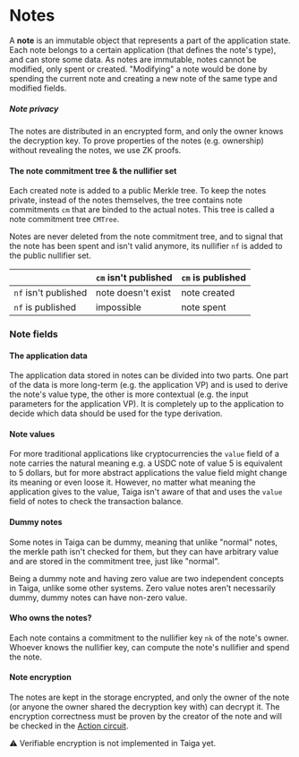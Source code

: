 # Notes

A **note** is an immutable object that represents a part of the application state. Each note belongs to a certain application (that defines the note's type), and can store some data.
As notes are immutable, notes cannot be modified, only spent or created. "Modifying" a note would be done by spending the current note and creating a new note of the same type and modified fields.



##### Note privacy
The notes are distributed in an encrypted form, and only the owner knows the decryption key. 
To prove properties of the notes (e.g. ownership) without revealing the notes, we use ZK proofs.

#### The note commitment tree & the nullifier set

Each created note is added to a public Merkle tree. To keep the notes private, instead of the notes themselves, 
the tree contains note commitments `cm` that are binded to the actual notes. 
This tree is called a note commitment tree `CMTree`. 

Notes are never deleted from the note commitment tree, 
and to signal that the note has been spent and isn't valid anymore, its nullifier `nf` is added to the public nullifier set.

||`cm` isn't published|`cm` is published|
|-|-|-|
|`nf` isn't published|note doesn't exist|note created|
|`nf` is published|impossible|note spent|

### Note fields

#### The application data
The application data stored in notes can be divided into two parts.
One part of the data is more long-term (e.g. the application VP) and is used to derive the note's value type, the other is more contextual (e.g. the input parameters for the application VP).
It is completely up to the application to decide which data should be used for the type derivation.

#### Note values
For more traditional applications like cryptocurrencies the `value` field of a note carries the natural meaning 
e.g. a USDC note of value 5 is equivalent to 5 dollars, but for more abstract applications the value field might change its meaning or even loose it. 
However, no matter what meaning the application gives to the value, Taiga isn't aware of that and uses the `value` field of notes to check the transaction balance.

#### Dummy notes
Some notes in Taiga can be dummy, meaning that unlike "normal" notes, the merkle path isn't checked for them, 
but they can have arbitrary value and are stored in the commitment tree, just like "normal".

Being a dummy note and having zero value are two independent concepts in Taiga, unlike some other systems. 
Zero value notes aren't necessarily dummy, dummy notes can have non-zero value. 

#### Who owns the notes?
Each note contains a commitment to the nullifier key `nk` of the note's owner. 
Whoever knows the nullifier key, can compute the note's nullifier and spend the note.

#### Note encryption

The notes are kept in the storage encrypted, and only the owner of the note (or anyone the owner shared the decryption key with) can decrypt it. 
The encryption correctness must be proven by the creator of the note and will be checked in the [Action circuit](./action.md).

⚠️ Verifiable encryption is not implemented in Taiga yet.



